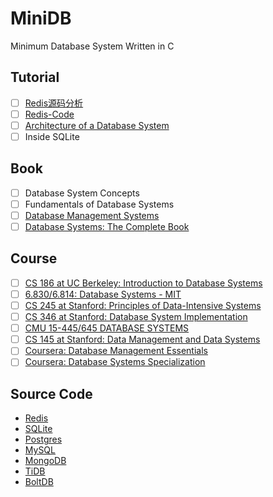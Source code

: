 # MiniDB

Minimum Database System Written in C

## Tutorial

- [ ] [Redis源码分析](https://www.kancloud.cn/digest/redis-code/199030)
- [ ] [Redis-Code](https://github.com/linyiqun/Redis-Code)
- [ ] [Architecture of a Database System](http://db.cs.berkeley.edu/papers/fntdb07-architecture.pdf)
- [ ] Inside SQLite

## Book

- [ ] Database System Concepts
- [ ] Fundamentals of Database Systems
- [ ] [Database Management Systems](http://pages.cs.wisc.edu/~dbbook/)
- [ ] [Database Systems: The Complete Book](http://infolab.stanford.edu/~ullman/dscb.html)

## Course

- [ ] [CS 186 at UC Berkeley: Introduction to Database Systems](https://cs186berkeley.net/)
- [ ] [6.830/6.814: Database Systems - MIT](https://ocw.mit.edu/courses/electrical-engineering-and-computer-science/6-830-database-systems-fall-2010)
- [ ] [CS 245 at Stanford: Principles of Data-Intensive Systems](http://web.stanford.edu/class/cs245/)
- [ ] [CS 346 at Stanford: Database System Implementation](https://web.stanford.edu/class/cs346)
- [ ] [CMU 15-445/645 DATABASE SYSTEMS](https://15445.courses.cs.cmu.edu)
- [ ] [CS 145 at Stanford: Data Management and Data Systems](https://cs145-fa19.github.io/)
- [ ] [Coursera: Database Management Essentials](https://www.coursera.org/learn/database-management)
- [ ] [Coursera: Database Systems Specialization](https://www.coursera.org/specializations/database-systems)

## Source Code

* [Redis](https://github.com/antirez/redis)
* [SQLite](https://sqlite.org/src/)
* [Postgres](https://github.com/postgres/postgres)
* [MySQL](https://github.com/mysql/mysql-server)
* [MongoDB](https://github.com/mongodb/mongo)
* [TiDB](https://github.com/pingcap/tidb)
* [BoltDB](https://github.com/boltdb/bolt)